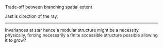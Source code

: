 Trade-off between branching spatial extent

.last is direction of the ray,

---

Invariances at star hence a modular structure might be a necessity physically, forcing necessarily a finite accessible structure possible allowing it to grow?